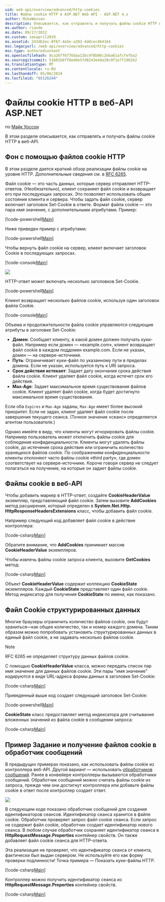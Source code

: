 ```yaml
---
uid: web-api/overview/advanced/http-cookies
title: Файлы cookie HTTP в ASP.NET Web API - ASP.NET 4.x
author: MikeWasson
description: Описывается, как отправлять и получать файлы cookie HTTP в веб-API для ASP.NET 4.x.
ms.author: riande
ms.date: 09/17/2012
ms.custom: seoapril2019
ms.assetid: 243db2ec-8f67-4a5e-a382-4ddcec4b4164
msc.legacyurl: /web-api/overview/advanced/http-cookies
msc.type: authoredcontent
ms.openlocfilehash: 8ca26ff6776daa13bc4f8b06c2eba61afcfefba2
ms.sourcegitcommit: 51b01b6ff8edde57d8243e4da28c9f1e7f1962b2
ms.translationtype: MT
ms.contentlocale: ru-RU
ms.lasthandoff: 05/06/2019
ms.locfileid: "65126240"
---
```

# <a name="http-cookies-in-aspnet-web-api"></a>Файлы cookie HTTP в веб-API ASP.NET

по [Майк Уоссон](https://github.com/MikeWasson)

В этом разделе описывается, как отправлять и получать файлы cookie HTTP в веб-API.

## <a name="background-on-http-cookies"></a>Фон с помощью файлов cookie HTTP

В этом разделе дается краткий обзор реализации файлы cookie на уровне HTTP. Дополнительные сведения см. в [RFC 6265](http://tools.ietf.org/html/rfc6265).

Файл cookie — это часть данных, которые сервер отправляет HTTP-ответов. (Необязательно), клиент сохраняет файл cookie и возвращает его при последующих запросах. Это позволяет использовать общие состояния клиента и сервера. Чтобы задать файл cookie, сервер включает заголовок Set-Cookie в ответе. Формат файла cookie — это пара имя значение, с дополнительными атрибутами. Пример:

[!code-powershell[Main](http-cookies/samples/sample1.ps1)]

Ниже приведен пример с атрибутами:

[!code-powershell[Main](http-cookies/samples/sample2.ps1)]

Чтобы вернуть файл cookie на сервер, клиент включает заголовок Cookie в последующих запросах.

[!code-console[Main](http-cookies/samples/sample3.cmd)]

![](http-cookies/_static/image1.png)

HTTP-ответ может включать несколько заголовков Set-Cookie.

[!code-powershell[Main](http-cookies/samples/sample4.ps1)]

Клиент возвращает несколько файлов cookie, используя один заголовок файла Cookie.

[!code-console[Main](http-cookies/samples/sample5.cmd)]

Объема и продолжительности файла cookie управляются следующие атрибуты в заголовке Set-Cookie:

- **Домен**: Сообщает клиенту, в какой домен должен получать куки-файл. Например если домен — «example.com», клиент возвращает файл cookie в каждом поддомен example.com. Если не указан, домен — на сервере-источнике.
- **Путь**: Ограничивает куки-файл по указанному пути в пределах домена. Если не указан, используется путь к URI запроса.
- **Срок действия истекает**: Задает дату окончания срока действия файла cookie. Клиент удаляет файл cookie, когда истечет срок его действия.
- **Max-Age**: Задает максимальное время существования файлов cookie. Клиент удаляет файл cookie, когда будет достигнуто максимальное время существования.

Если оба `Expires` и `Max-Age` заданы, `Max-Age` имеет более высокий приоритет. Если не задан, клиент удаляет файл cookie после завершения текущего сеанса. (Точное значение «сеанс» определяется агентом пользователя.)

Однако имейте в виду, что клиенты могут игнорировать файлы cookie. Например пользователь может отключить файлы cookie для соблюдения конфиденциальности. Клиенты могут удалять файлы cookie, до истечения срока действия или ограничить количество хранящихся файлов cookie. По соображениям конфиденциальности клиенты отклоняют часто файлы cookie «third party», где домен соответствует на сервере-источнике. Короче говоря сервер не следует полагаться на получение, на которые он задает файлы cookie.

## <a name="cookies-in-web-api"></a>Файлы cookie в веб-API

Чтобы добавить маркер в HTTP-ответ, создайте **CookieHeaderValue** экземпляр, представляющий файл cookie. Затем вызовите **AddCookies** метод расширения, который определен в **System.Net.Http. HttpResponseHeadersExtensions** класс, чтобы добавить файл cookie.

Например следующий код добавляет файл cookie в действие контроллера:

[!code-csharp[Main](http-cookies/samples/sample6.cs)]

Обратите внимание, что **AddCookies** принимает массив **CookieHeaderValue** экземпляров.

Чтобы извлечь файлы cookie запроса клиента, вызовите **GetCookies** метод:

[!code-csharp[Main](http-cookies/samples/sample7.cs)]

Объект **CookieHeaderValue** содержит коллекцию **CookieState** экземпляров. Каждый **CookieState** представляет один файл cookie. Метод индексатор для получения **CookieState** по имени, как показано.

## <a name="structured-cookie-data"></a>Файл Cookie структурированных данных

Многие браузеры ограничить количество файлов cookie, они будут храниться&#8212;как общее количество, так и номер каждого домена. Таким образом можно попробовать установить структурированных данных в единый файл cookie, а не задавать несколько файлов cookie.

> [!NOTE]
> RFC 6265 не определяет структуру данных файлов cookie.

С помощью **CookieHeaderValue** класса, можно передать список пар имя значение для данных файлов cookie. Эти пары "имя значение" кодируются в виде URL-адреса формы данных в заголовке Set-Cookie:

[!code-csharp[Main](http-cookies/samples/sample8.cs)]

Приведенный выше код создает следующий заголовок Set-Cookie:

[!code-powershell[Main](http-cookies/samples/sample9.ps1)]

**CookieState** класс предоставляет метод индексатора для считывания вложенных значений из файла cookie в сообщении запроса:

[!code-csharp[Main](http-cookies/samples/sample10.cs)]

## <a name="example-set-and-retrieve-cookies-in-a-message-handler"></a>Пример Задание и получение файлов cookie в обработчик сообщений

В предыдущих примерах показано, как использовать файлы cookie из контроллера веб-API. Другой вариант — использовать [обработчиков сообщений](http-message-handlers.md). Ранее в конвейере контроллеры вызываются обработчики сообщений. Обработчик сообщений можно считать файлы cookie из запроса, прежде чем они достигнут контроллера или добавьте файлы cookie в ответ после контроллер создает ответ.

![](http-cookies/_static/image2.png)

В следующем коде показано обработчик сообщений для создания идентификаторов сеансов. Идентификатор сеанса хранится в файле cookie. Обработчик проверяет запрос файл cookie сеанса. Если запрос не содержит файл cookie, обработчик создает идентификатор нового сеанса. В любом случае обработчик сохраняет идентификатор сеанса в **HttpRequestMessage.Properties** контейнер свойств. Он также добавляет файл cookie сеанса для HTTP-ответа.

Эта реализация не проверяет, что идентификатор сеанса от клиента, фактически был выдан сервером. Не используйте его как форму проверки подлинности! Точка примера — Показать куки-файлы HTTP.

[!code-csharp[Main](http-cookies/samples/sample11.cs)]

Контроллер можно получить идентификатор сеанса из **HttpRequestMessage.Properties** контейнер свойств.

[!code-csharp[Main](http-cookies/samples/sample12.cs)]

